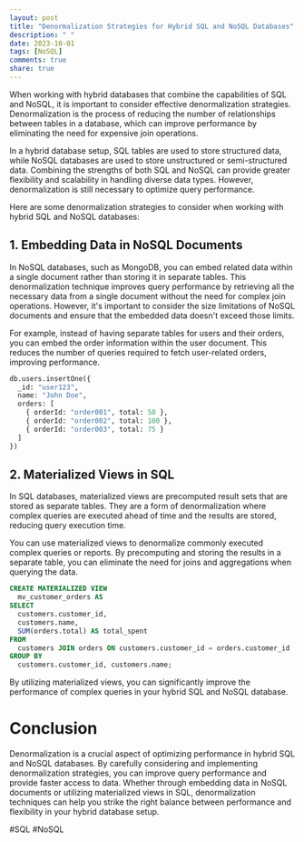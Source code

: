 ```yaml
---
layout: post
title: "Denormalization Strategies for Hybrid SQL and NoSQL Databases"
description: " "
date: 2023-10-01
tags: [NoSQL]
comments: true
share: true
---
```


When working with hybrid databases that combine the capabilities of SQL and NoSQL, it is important to consider effective denormalization strategies. Denormalization is the process of reducing the number of relationships between tables in a database, which can improve performance by eliminating the need for expensive join operations.

In a hybrid database setup, SQL tables are used to store structured data, while NoSQL databases are used to store unstructured or semi-structured data. Combining the strengths of both SQL and NoSQL can provide greater flexibility and scalability in handling diverse data types. However, denormalization is still necessary to optimize query performance.

Here are some denormalization strategies to consider when working with hybrid SQL and NoSQL databases:

## 1. Embedding Data in NoSQL Documents

In NoSQL databases, such as MongoDB, you can embed related data within a single document rather than storing it in separate tables. This denormalization technique improves query performance by retrieving all the necessary data from a single document without the need for complex join operations. However, it's important to consider the size limitations of NoSQL documents and ensure that the embedded data doesn't exceed those limits.

For example, instead of having separate tables for users and their orders, you can embed the order information within the user document. This reduces the number of queries required to fetch user-related orders, improving performance.

```python
db.users.insertOne({
  _id: "user123",
  name: "John Doe",
  orders: [
    { orderId: "order001", total: 50 },
    { orderId: "order002", total: 100 },
    { orderId: "order003", total: 75 }
  ]
})
```

## 2. Materialized Views in SQL

In SQL databases, materialized views are precomputed result sets that are stored as separate tables. They are a form of denormalization where complex queries are executed ahead of time and the results are stored, reducing query execution time.

You can use materialized views to denormalize commonly executed complex queries or reports. By precomputing and storing the results in a separate table, you can eliminate the need for joins and aggregations when querying the data.

```sql
CREATE MATERIALIZED VIEW
  mv_customer_orders AS
SELECT
  customers.customer_id,
  customers.name,
  SUM(orders.total) AS total_spent
FROM
  customers JOIN orders ON customers.customer_id = orders.customer_id
GROUP BY
  customers.customer_id, customers.name;
```

By utilizing materialized views, you can significantly improve the performance of complex queries in your hybrid SQL and NoSQL database.

# Conclusion

Denormalization is a crucial aspect of optimizing performance in hybrid SQL and NoSQL databases. By carefully considering and implementing denormalization strategies, you can improve query performance and provide faster access to data. Whether through embedding data in NoSQL documents or utilizing materialized views in SQL, denormalization techniques can help you strike the right balance between performance and flexibility in your hybrid database setup.

#SQL #NoSQL